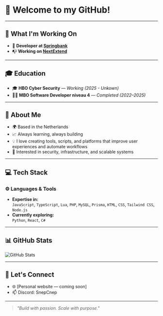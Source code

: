 # 👋 Welcome to my GitHub!
---

## 🔭 What I'm Working On

- 🔧 **Developer at [Springbank](#)**
- 📭 **Working on [NextExtend](https://discord.nextextend.nl)**

---

## 🎓 Education

- 🎓 **HBO Cyber Security** — *Working (2025 - Unkown)*  
- 🧑‍💻 **MBO Software Developer niveau 4** — *Completed (2022–2025)*

---

## 💼 About Me

- 🌍 Based in the Netherlands  
- 📈 Always learning, always building  
- 💡 I love creating tools, scripts, and platforms that improve user experiences and automate workflows  
- 🧠 Interested in security, infrastructure, and scalable systems

---

## 💻 Tech Stack

### ⚙️ **Languages & Tools**

- **Expertise in:**  
  `JavaScript`, `TypeScript`, `Lua`, `PHP`, `MySQL`, `Prisma`, `HTML`, `CSS`, `Tailwind CSS`, `Node.js`
- **Currently exploring:**  
  `Python`, `React`, `C#`

---

## 📊 GitHub Stats

![GitHub Stats](https://github-readme-stats.vercel.app/api?username=snepcnep&show_icons=true&count_private=true&title_color=6366f1&text_color=ffffff&icon_color=6366f1&bg_color=1c1917&hide_border=true)

---

## 🔗 Let's Connect

- 🌐 [Personal website — coming soon]  
- 📫 Discord: SnepCnep

---

> _"Build with passion. Scale with purpose."_
